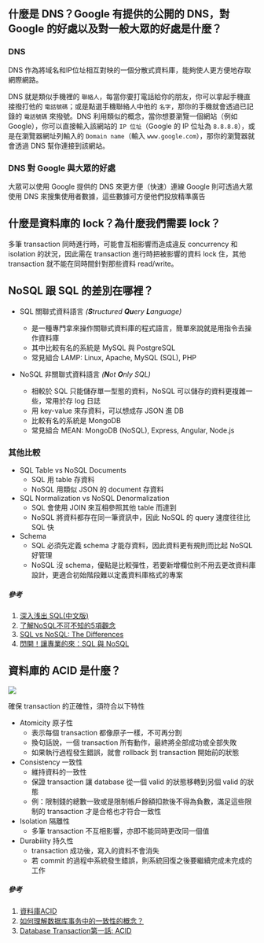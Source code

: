 ## 什麼是 DNS？Google 有提供的公開的 DNS，對 Google 的好處以及對一般大眾的好處是什麼？

### DNS
DNS 作為將域名和IP位址相互對映的一個分散式資料庫，能夠使人更方便地存取網際網路。

DNS 就是類似手機裡的 `聯絡人`，每當你要打電話給你的朋友，你可以拿起手機直接撥打他的 `電話號碼`；或是點選手機聯絡人中他的 `名字`，那你的手機就會透過已記錄的 `電話號碼` 來撥號。DNS 利用類似的概念，當你想要瀏覽一個網站（例如 Google），你可以直接輸入該網站的 `IP 位址`（Google 的 IP 位址為 `8.8.8.8`），或是在瀏覽器網址列輸入的 `Domain name`（輸入 `www.google.com`），那你的瀏覽器就會透過 DNS 幫你連接到該網站。

### DNS 對 Google 與大眾的好處
大眾可以使用 Google 提供的 DNS 來更方便（快速）連線
Google 則可透過大眾使用 DNS 來搜集使用者數據，這些數據可方便他們投放精準廣告

## 什麼是資料庫的 lock？為什麼我們需要 lock？

多筆 transaction 同時進行時，可能會互相影響而造成違反 concurrency 和 isolation 的狀況，因此需在 transaction 進行時把被影響的資料 lock 住，其他 transaction 就不能在同時間針對那些資料 read/write。

## NoSQL 跟 SQL 的差別在哪裡？

* SQL 關聯式資料語言 *(**S**tructured **Qu**ery **L**anguage)*
  * 是一種專門拿來操作關聯式資料庫的程式語言，簡單來說就是用指令去操作資料庫
  * 其中比較有名的系統是 MySQL 與 PostgreSQL
  * 常見組合 LAMP: Linux, Apache, MySQL (SQL), PHP

* NoSQL 非關聯式資料語言 *(**N**ot **O**nly SQL)*
  * 相較於 SQL 只能儲存單一型態的資料，NoSQL 可以儲存的資料更複雜一些，常用於存 log 日誌
  * 用 key-value 來存資料，可以想成存 JSON 進 DB
  * 比較有名的系統是 MongoDB
  * 常見組合 MEAN: MongoDB (NoSQL), Express, Angular, Node.js

### 其他比較

- SQL Table vs NoSQL Documents
  - SQL 用 table 存資料
  - NoSQL 用類似 JSON 的 document 存資料
- SQL Normalization vs NoSQL Denormalization
  - SQL 會使用 JOIN 來互相參照其他 table 而達到
  - NoSQL 將資料都存在同一筆資訊中，因此 NoSQL 的 query 速度往往比 SQL 快
- Schema
  - SQL 必須先定義 schema 才能存資料，因此資料更有規則而比起 NoSQL 好管理
  - NoSQL 沒 schema，優點是比較彈性，若要新增欄位則不用去更改資料庫設計，更適合初始階段難以定義資料庫格式的專案

##### 參考
1. [深入浅出 SQL(中文版)](https://github.com/wqinc/eBook/blob/master/%E6%B7%B1%E5%85%A5%E6%B5%85%E5%87%BA%20SQL(%E4%B8%AD%E6%96%87%E7%89%88).pdf)
1. [了解NoSQL不可不知的5項觀念](https://www.ithome.com.tw/news/92506)
1. [SQL vs NoSQL: The Differences](https://www.kshuang.xyz/doku.php/database:sql_vs_nosql)
1. [閃開！讓專業的來：SQL 與 NoSQL](https://ithelp.ithome.com.tw/articles/10187443)

## 資料庫的 ACID 是什麼？

![](https://i.imgur.com/bz3MKoj.png)

確保 transaction 的正確性，須符合以下特性
- Atomicity 原子性
  - 表示每個 transaction 都像原子一樣，不可再分割
  - 換句話說，一個 transaction 所有動作，最終將全部成功或全部失敗
  - 如果執行過程發生錯誤，就會 rollback 到 transaction 開始前的狀態
- Consistency 一致性
  - 維持資料的一致性
  - 保證 transaction 讓 database 從一個 valid 的狀態移轉到另個 valid 的狀態
  - 例：限制錢的總數一致或是限制帳戶餘額扣款後不得為負數，滿足這些限制的 transaction 才是合格也才符合一致性
- Isolation 隔離性
  - 多筆 transaction 不互相影響，亦即不能同時更改同一個值
- Durability 持久性
  - transaction 成功後，寫入的資料不會消失
  - 若 commit 的過程中系統發生錯誤，則系統回復之後要繼續完成未完成的工作

##### 參考
1. [資料庫ACID](https://dotblogs.com.tw/rockchang/2014/05/05/144972)
1. [如何理解数据库事务中的一致性的概念？](https://www.zhihu.com/question/31346392)
1. [Database Transaction第一話: ACID](http://karenten10-blog.logdown.com/posts/192629-database-transaction-1-acid)